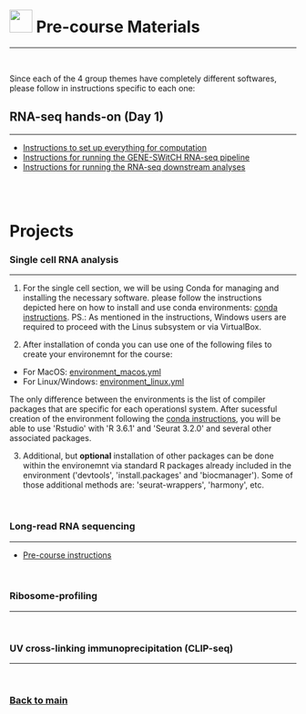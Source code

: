 # <img border="0" src="https://www.svgrepo.com/show/19652/maths-class-materials-cross-of-a-pencil-and-a-ruler.svg" width="40" height="40"> Pre-course Materials

***

<br/>

Since each of the 4 group themes have completely different softwares, please follow in instructions specific to each one:

## RNA-seq hands-on (Day 1)
***

- [Instructions to set up everything for computation](http://genoweb.toulouse.inra.fr/~sdjebali/courses/SIB_august2020/instructions/0.setup/)
- [Instructions for running the GENE-SWitCH RNA-seq pipeline](http://genoweb.toulouse.inra.fr/~sdjebali/courses/SIB_august2020/instructions/1.pipeline/)
- [Instructions for running the RNA-seq downstream analyses](http://genoweb.toulouse.inra.fr/~sdjebali/courses/SIB_august2020/instructions/2.analyses/)

<br/>

<br/>

# Projects


### Single cell RNA analysis
***

1. For the single cell section, we will be using Conda for managing and installing the necessary software. please follow the instructions depicted here on how to install and use conda environments: [conda instructions](conda_instructions.md). PS.: As mentioned in the instructions, Windows users are required to proceed with the Linus subsystem or via VirtualBox.

2. After installation of conda you can use one of the following files to create your environemnt for the course:
- For MacOS: [environment_macos.yml](single_cell/code/environment_macos.yml)
- For Linux/Windows: [environment_linux.yml](single_cell/code/environment_linux.yml)

The only difference between the environments is the list of compiler packages that are specific for each operationsl system. After sucessful creation of the environment following the [conda instructions](conda_instructions.md), you will be able to use 'Rstudio' with 'R 3.6.1' and 'Seurat 3.2.0' and several other associated packages.

3. Additional, but **optional** installation of other packages can be done within the environemnt via standard R packages already included in the environment ('devtools', 'install.packages' and 'biocmanager'). Some of those additional methods are: 'seurat-wrappers', 'harmony', etc.

<br/>

### Long-read RNA sequencing
***

- [Pre-course instructions](https://github.com/GeertvanGeest/NCCR_SIB_lrRNAseq/blob/master/README.md)

<br/>

### Ribosome-profiling
***

<br/>

### UV cross-linking immunoprecipitation (CLIP-seq)
***

<br/>

### [Back to main](README.md)
